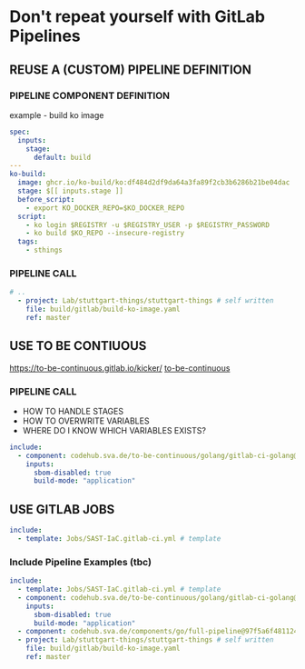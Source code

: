 # Don't repeat yourself with GitLab Pipelines

## REUSE A (CUSTOM) PIPELINE DEFINITION

### PIPELINE COMPONENT DEFINITION

example - build ko image

```yaml
spec:
  inputs:
    stage:
      default: build
---
ko-build:
  image: ghcr.io/ko-build/ko:df484d2df9da64a3fa89f2cb3b6286b21be04dac
  stage: $[[ inputs.stage ]]
  before_script:
    - export KO_DOCKER_REPO=$KO_DOCKER_REPO
  script:
    - ko login $REGISTRY -u $REGISTRY_USER -p $REGISTRY_PASSWORD
    - ko build $KO_REPO --insecure-registry
  tags:
    - sthings
```

### PIPELINE CALL

```yaml
# ..
  - project: Lab/stuttgart-things/stuttgart-things # self written
    file: build/gitlab/build-ko-image.yaml
    ref: master
```

## USE TO BE CONTIUOUS 

https://to-be-continuous.gitlab.io/kicker/
[to-be-continuous](https://gitlab.com/to-be-continuous)

### PIPELINE CALL

* HOW TO HANDLE STAGES
* HOW TO OVERWRITE VARIABLES
* WHERE DO I KNOW WHICH VARIABLES EXISTS?

```yaml
include:
  - component: codehub.sva.de/to-be-continuous/golang/gitlab-ci-golang@4.10.0 # to be continous
    inputs:
      sbom-disabled: true
      build-mode: "application"
```


## USE GITLAB JOBS

```yaml
include:
  - template: Jobs/SAST-IaC.gitlab-ci.yml # template
```


### Include Pipeline Examples (tbc)

```yaml
include:
  - template: Jobs/SAST-IaC.gitlab-ci.yml # template
  - component: codehub.sva.de/to-be-continuous/golang/gitlab-ci-golang@4.10.0 # to be continous
    inputs:
      sbom-disabled: true
      build-mode: "application"
  - component: codehub.sva.de/components/go/full-pipeline@97f5a6f4811246faa07892e75a17c4c9f7f9c2e3 # component
  - project: Lab/stuttgart-things/stuttgart-things # self written
    file: build/gitlab/build-ko-image.yaml
    ref: master
```
